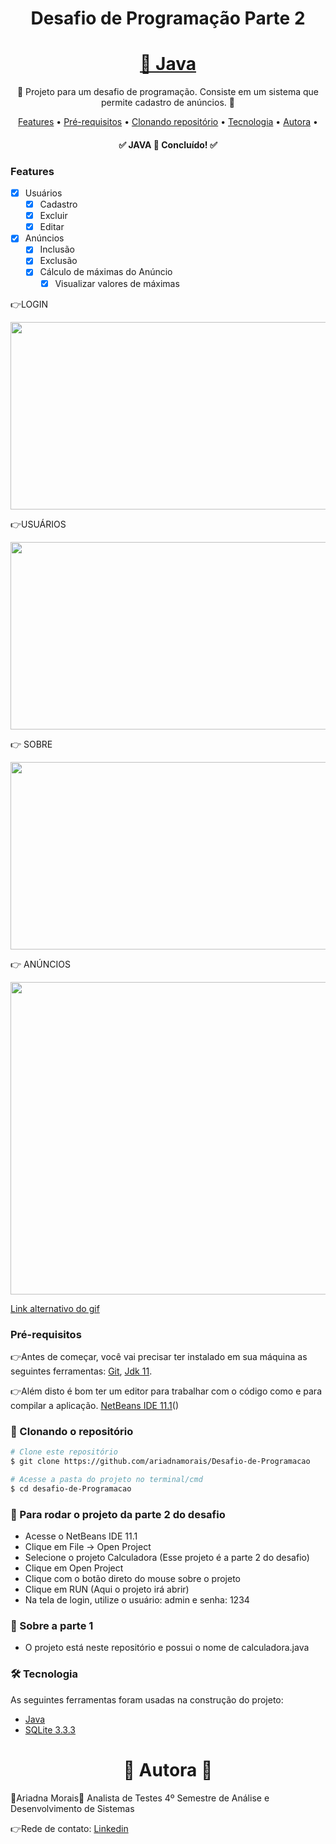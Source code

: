 <h1 align="center">Desafio de Programação Parte 2</h1>
<h1 align="center">
    <a href="https://docs.oracle.com/en/java/javase/11/">🔗 Java</a>
</h1>
<p align="center">🚀 Projeto para um desafio de programação. Consiste em um sistema que permite cadastro de anúncios.  🚀</p>
<p align="center">
 <a href="#Features">Features</a> •
 <a href="#pré-requisitos">Pré-requisitos</a> • 
 <a href="#-clonando-o-repositório">Clonando repositório</a> • 
 <a href="#-tecnologia">Tecnologia</a> • 
 <a href="#-autora-">Autora</a> • 
 </p>

<h4 align="center"> 
	✅  JAVA 🚀 Concluído!  ✅
</h4>

### Features

- [x] Usuários
	- [x] Cadastro
	- [x] Excluir
	- [x] Editar
    
- [x] Anúncios
   	- [x] Inclusão
  	- [x] Exclusão
   	- [x] Cálculo de máximas do Anúncio
    	- [x] Visualizar valores de máximas

👉LOGIN

<img src="https://media.giphy.com/media/dAq7mpXtOczGCBAXlh/giphy.gif" width="700" height="300" />

👉USUÁRIOS 

<img src="https://media.giphy.com/media/IeXg6rTXMvBy4RJAQh/giphy.gif" width="700" height="300" />

👉 SOBRE

<img src="https://media.giphy.com/media/JD5jvnnsvQRJ3ewlG1/giphy.gif" width="700" height="300" />

👉 ANÚNCIOS

<img src="https://media.giphy.com/media/Vjgoj8iUljc3XBoyHt/giphy.gif" width="900" height="500" />

[Link alternativo do gif](https://media.giphy.com/media/Vjgoj8iUljc3XBoyHt/giphy.gif)






### Pré-requisitos 

👉Antes de começar, você vai precisar ter instalado em sua máquina as seguintes ferramentas:
[Git](https://git-scm.com), [Jdk 11](https://www.oracle.com/br/java/technologies/javase-jdk11-downloads.html).

👉Além disto é bom ter um editor para trabalhar com o código como e para compilar a aplicação.
[NetBeans IDE 11.1](https://netbeans.apache.org/download/nb111/nb111.html)()


### 🎲 Clonando o repositório

```bash
# Clone este repositório
$ git clone https://github.com/ariadnamorais/Desafio-de-Programacao

# Acesse a pasta do projeto no terminal/cmd
$ cd desafio-de-Programacao

```
### 🎲 Para rodar o projeto da parte 2 do desafio
- Acesse o NetBeans IDE 11.1
- Clique em File -> Open Project
- Selecione o projeto Calculadora (Esse projeto é a parte 2 do desafio)
- Clique em Open Project
- Clique com o botão direto do mouse sobre o projeto
- Clique em RUN (Aqui o projeto irá abrir)
- Na tela de login, utilize o usuário: admin e senha: 1234

### 🎲 Sobre a parte 1
- O projeto está neste repositório e possui o nome de calculadora.java

### 🛠 Tecnologia

As seguintes ferramentas foram usadas na construção do projeto:

- [Java](https://java.com/)
- [SQLite 3.3.3](https://sqlitestudio.pl/)

<h1 align="center">🚀 Autora 🚀</h1>

🚀Ariadna Morais🚀
Analista de Testes
4º Semestre de Análise e Desenvolvimento de Sistemas

👉Rede de contato:
[Linkedin](https://www.linkedin.com/in/ariadna-patricio-morais/)

